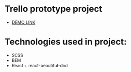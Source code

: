 # Trello prototype project
- [DEMO LINK](https://illiabezditnyi.github.io/trello-prototype/)
# Technologies used in project:
- SCSS
- BEM
- React + react-beautiful-dnd

